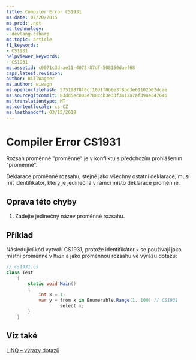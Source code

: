 ```yaml
---
title: Compiler Error CS1931
ms.date: 07/20/2015
ms.prod: .net
ms.technology:
- devlang-csharp
ms.topic: article
f1_keywords:
- CS1931
helpviewer_keywords:
- CS1931
ms.assetid: c0071c3d-ae11-4073-87df-508150daef68
caps.latest.revision: 
author: BillWagner
ms.author: wiwagn
ms.openlocfilehash: 57519878f0cf10d1f8b6e3f8bd3e61102b02dcae
ms.sourcegitcommit: 83dd5ec003e788ccb3e33f3412a7af39ae347646
ms.translationtype: MT
ms.contentlocale: cs-CZ
ms.lasthandoff: 03/15/2018
---
```

# <a name="compiler-error-cs1931"></a>Compiler Error CS1931
Rozsah proměnné "proměnné" je v konfliktu s předchozím prohlášením "proměnné".  
  
 Deklarace proměnné rozsahu, stejně jako všechny ostatní deklarace, musí mít identifikátor, který je jedinečná v rámci místo deklarace proměnné.  
  
## <a name="to-correct-this-error"></a>Oprava této chyby  
  
1.  Zadejte jedinečný název proměnné rozsahu.  
  
## <a name="example"></a>Příklad  
 Následující kód vytvoří CS1931, protože identifikátor `x` se používají jako místní proměnné v `Main` a jako proměnnou rozsahu ve výrazu dotazu:  
  
```csharp  
// cs1931.cs  
class Test  
    {  
        static void Main()  
        {  
            int x = 1;  
            var y = from x in Enumerable.Range(1, 100) // CS1931  
                    select x;  
        }  
    }  
```  
  
## <a name="see-also"></a>Viz také  
 [LINQ – výrazy dotazů](../../csharp/programming-guide/linq-query-expressions/index.md)
